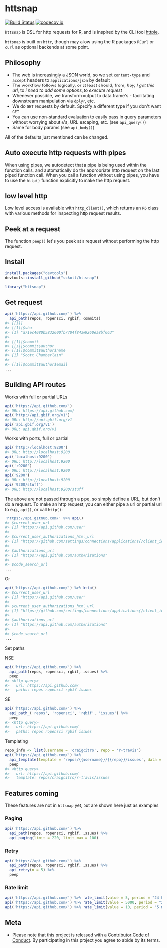 httsnap
=======



[![Build Status](https://travis-ci.org/sckott/httsnap.svg)](https://travis-ci.org/sckott/httsnap)
[![codecov.io](https://codecov.io/github/sckott/httsnap/coverage.svg?branch=master)](https://codecov.io/github/sckott/httsnap?branch=master)

`httsnap` is DSL for http requests for R, and is inspired by the CLI tool  [httpie](https://github.com/jakubroztocil/httpie). 

`httsnap` is built on `httr`, though may allow using the R packages `RCurl` or `curl` as optional backends at some point.

## Philosophy

* The web is increasingly a JSON world, so we set `content-type` and `accept` headers to `applications/json` by default
* The workflow follows logically, or at least should, from, _hey, I got this url_, to _i need to add some options_, to _execute request_
* Whenever possible, we transform output to data.frame's - facilitating downstream manipulation via `dplyr`, etc.
* We do `GET` requests by default. Specify a different type if you don't want `GET`
* You can use non-standard evaluation to easily pass in query parameters without worrying about `&`'s, URL escaping, etc. (see `api_query()`)
* Same for body params (see `api_body()`)

All of the defaults just mentioned can be changed.

## Auto execute http requests with pipes

When using pipes, we autodetect that a pipe is being used within the function calls, and automatically do the appropriate http request on the last piped function call. When you call a function without using pipes, you have to use the `http()` function explicitly to make the http request.

## low level http

Low level access is available with `http_client()`, which returns an `R6` class with various methods for inspecting http request results.

## Peek at a request

The function `peep()` let's you peek at a request without performing the http request.

## Install


```r
install.packages("devtools")
devtools::install_github("sckott/httsnap")
```


```r
library("httsnap")
```

## Get request


```r
api('https://api.github.com/') %>%
  api_path(repos, ropensci, rgbif, commits)
#> [[1]]
#> [[1]]$sha
#> [1] "a71ec4080b5832600fb7704f84369260ea8bf663"
#> 
#> [[1]]$commit
#> [[1]]$commit$author
#> [[1]]$commit$author$name
#> [1] "Scott Chamberlain"
#> 
#> [[1]]$commit$author$email
...
```

## Building API routes

Works with full or partial URLs


```r
api('https://api.github.com/')
#> URL: https://api.github.com/
api('http://api.gbif.org/v1')
#> URL: http://api.gbif.org/v1
api('api.gbif.org/v1')
#> URL: api.gbif.org/v1
```

Works with ports, full or partial


```r
api('http://localhost:9200')
#> URL: http://localhost:9200
api('localhost:9200')
#> URL: http://localhost:9200
api(':9200')
#> URL: http://localhost:9200
api('9200')
#> URL: http://localhost:9200
api('9200/stuff')
#> URL: http://localhost:9200/stuff
```

The above are not passed through a pipe, so simply define a URL, but don't do a request. To make an http request, you can either pipe a url or partial url to e.g., `api()`, or call `http()`:


```r
'https://api.github.com/' %>% api()
#> $current_user_url
#> [1] "https://api.github.com/user"
#> 
#> $current_user_authorizations_html_url
#> [1] "https://github.com/settings/connections/applications{/client_id}"
#> 
#> $authorizations_url
#> [1] "https://api.github.com/authorizations"
#> 
#> $code_search_url
...
```

Or


```r
api('https://api.github.com/') %>% http()
#> $current_user_url
#> [1] "https://api.github.com/user"
#> 
#> $current_user_authorizations_html_url
#> [1] "https://github.com/settings/connections/applications{/client_id}"
#> 
#> $authorizations_url
#> [1] "https://api.github.com/authorizations"
#> 
#> $code_search_url
...
```

Set paths

NSE


```r
api('https://api.github.com/') %>%
  api_path(repos, ropensci, rgbif, issues) %>% 
  peep
#> <http query>
#>   url: https://api.github.com/
#>   paths: repos ropensci rgbif issues
```

SE


```r
api('https://api.github.com/') %>%
  api_path_('repos', 'ropensci', 'rgbif', 'issues') %>% 
  peep
#> <http query>
#>   url: https://api.github.com/
#>   paths: repos ropensci rgbif issues
```

Templating


```r
repo_info <- list(username = 'craigcitro', repo = 'r-travis')
api('https://api.github.com/') %>%
  api_template(template = 'repos/{{username}}/{{repo}}/issues', data = repo_info) %>% 
  peep
#> <http query>
#>   url: https://api.github.com/
#>   template: repos/craigcitro/r-travis/issues
```

## Features coming

These features are not in `httsnap` yet, but are shown here just as examples

### Paging


```r
api('https://api.github.com/') %>%
  api_path(repos, ropensci, rgbif, issues) %>%
  api_paging(limit = 220, limit_max = 100)
```

### Retry


```r
api('https://api.github.com/') %>%
  api_path(repos, ropensci, rgbif, issues) %>%
  api_retry(n = 5) %>% 
  peep
```

### Rate limit


```r
api('https://api.github.com/') %>% rate_limit(value = 5, period = "24 hrs") %>% peep
api('https://api.github.com/') %>% rate_limit(value = 5000, period = "24 hrs") %>% peep
api('https://api.github.com/') %>% rate_limit(value = 10, period = "5 min") %>% peep
```

## Meta

* Please note that this project is released with a [Contributor Code of Conduct](CONDUCT.md). By participating in this project you agree to abide by its terms.
